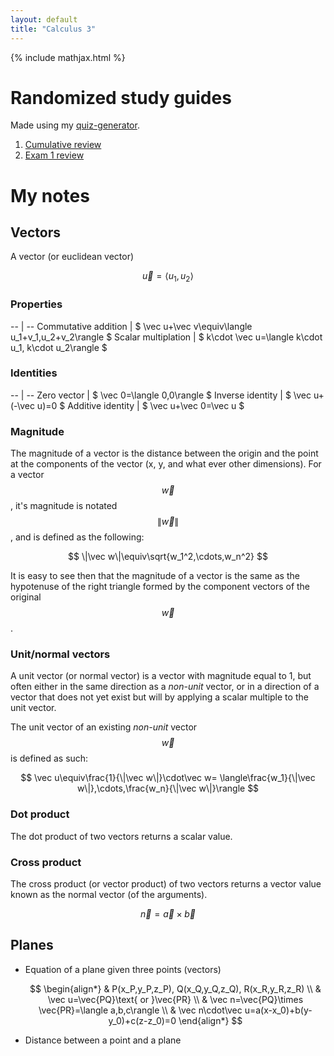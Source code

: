 ```yaml
---
layout: default
title: "Calculus 3"
---
```


{% include mathjax.html %}

# Randomized study guides

Made using my [quiz-generator](github.com://SweedJesus/quiz-generator).

1. [Cumulative review](./cumulative-review.pdf)
1. [Exam 1 review](./exam01-review.pdf)

# My notes

## Vectors

A vector (or euclidean vector)

$$ \vec u=\langle u_1,u_2\rangle $$

### Properties

-- | --
Commutative addition | $ \vec u+\vec v\equiv\langle u_1+v_1,u_2+v_2\rangle $
Scalar multiplation | $ k\cdot \vec u=\langle k\cdot u_1, k\cdot u_2\rangle $

### Identities

-- | --
Zero vector | $ \vec 0=\langle 0,0\rangle $
Inverse identity | $ \vec u+(-\vec u)=0 $
Additive identity | $ \vec u+\vec 0=\vec u $

### Magnitude

The magnitude of a vector is the distance between the origin and the point at
the components of the vector (x, y, and what ever other dimensions). For a
vector $$ \vec w $$, it's magnitude is notated $$ \|\vec w\| $$, and is defined
as the following:

$$
\|\vec w\|\equiv\sqrt{w_1^2,\cdots,w_n^2}
$$

It is easy to see then that the magnitude of a vector is the same as the
hypotenuse of the right triangle formed by the component vectors of the original
$$ \vec w $$.

### Unit/normal vectors

A unit vector (or normal vector) is a vector with magnitude equal to 1, but
often either in the same direction as a *non-unit* vector, or in a direction of
a vector that does not yet exist but will by applying a scalar multiple to the
unit vector.

The unit vector of an existing *non-unit* vector $$ \vec w $$ is defined as
such:

$$
\vec u\equiv\frac{1}{\|\vec w\|}\cdot\vec w=
\langle\frac{w_1}{\|\vec w\|},\cdots,\frac{w_n}{\|\vec w\|}\rangle
$$

### Dot product

The dot product of two vectors returns a scalar value.

### Cross product

The cross product (or vector product) of two vectors returns a vector value
known as the normal vector (of the arguments).

$$
\vec n=\vec a\times \vec b
$$

## Planes

- Equation of a plane given three points (vectors)

    $$
    \begin{align*}
    & P(x_P,y_P,z_P), Q(x_Q,y_Q,z_Q), R(x_R,y_R,z_R) \\
    & \vec u=\vec{PQ}\text{ or }\vec{PR} \\
    & \vec n=\vec{PQ}\times \vec{PR}=\langle a,b,c\rangle \\
    & \vec n\cdot\vec u=a(x-x_0)+b(y-y_0)+c(z-z_0)=0
    \end{align*}
    $$

- Distance between a point and a plane

